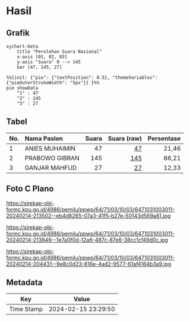# Hasil

## Grafik

```mermaid
xychart-beta
    title "Perolehan Suara Nasional"
    x-axis [01, 02, 03]
    y-axis "Suara" 0 --> 145
    bar [47, 145, 27]
```

```mermaid
%%{init: {"pie": {"textPosition": 0.5}, "themeVariables": {"pieOuterStrokeWidth": "5px"}} }%%
pie showData
    "1" : 47
    "2" : 145
    "3" : 27
```

## Tabel

| No. | Nama Paslon    | Suara | Suara (raw) | Persentase |
|:--- |:-------------- | -----:| -----------:| ----------:|
| 1   | ANIES MUHAIMIN | 47    | [47][p-1]   | 21,46      |
| 2   | PRABOWO GIBRAN | 145   | [145][p-2]  | 66,21      |
| 3   | GANJAR MAHFUD  | 27    | [27][p-3]   | 12,33      |


[p-1]: https://github.com/gigit-pemilu/pemilu-2024/blob/main/pilpres/hitung-suara/sub/64-kalimantan-timur/sub/71-kota-balikpapan/sub/03-balikpapan-utara/sub/1003-karang-joang/sub/011-tps/sub/paslon-1.txt
[p-2]: https://github.com/gigit-pemilu/pemilu-2024/blob/main/pilpres/hitung-suara/sub/64-kalimantan-timur/sub/71-kota-balikpapan/sub/03-balikpapan-utara/sub/1003-karang-joang/sub/011-tps/sub/paslon-2.txt
[p-3]: https://github.com/gigit-pemilu/pemilu-2024/blob/main/pilpres/hitung-suara/sub/64-kalimantan-timur/sub/71-kota-balikpapan/sub/03-balikpapan-utara/sub/1003-karang-joang/sub/011-tps/sub/paslon-3.txt

## Foto C Plano

https://sirekap-obj-formc.kpu.go.id/4986/pemilu/ppwp/64/71/03/10/03/6471031003011-20240214-213502--eb4d8265-07a3-41f5-b27e-50143d569a81.jpg

https://sirekap-obj-formc.kpu.go.id/4986/pemilu/ppwp/64/71/03/10/03/6471031003011-20240214-213846--1e7a0f0d-12a6-487c-87e6-38cc1cf49d0c.jpg

https://sirekap-obj-formc.kpu.go.id/4986/pemilu/ppwp/64/71/03/10/03/6471031003011-20240214-204431--9e8c0d23-816e-4ad2-9577-61af4164b3a9.jpg


## Metadata

| Key        | Value               |
| ---------- | ------------------- |
| Time Stamp | 2024-02-15 23:29:50 |



